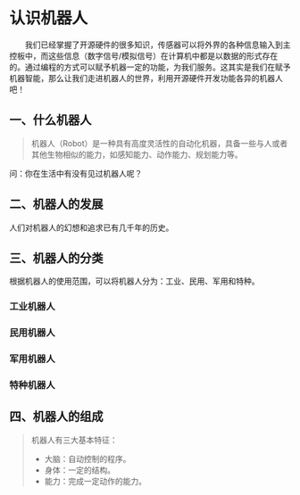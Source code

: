 # 认识机器人

&emsp;&emsp;我们已经掌握了开源硬件的很多知识，传感器可以将外界的各种信息输入到主控板中，而这些信息（数字信号/模拟信号）在计算机中都是以数据的形式存在的。通过编程的方式可以赋予机器一定的功能，为我们服务。这其实是我们在赋予机器智能，那么让我们走进机器人的世界，利用开源硬件开发功能各异的机器人吧！

## 一、什么机器人

>机器人（Robot）是一种具有高度灵活性的自动化机器，具备一些与人或者其他生物相似的能力，如感知能力、动作能力、规划能力等。

问：你在生活中有没有见过机器人呢？

## 二、机器人的发展

人们对机器人的幻想和追求已有几千年的历史。

## 三、机器人的分类
根据机器人的使用范围，可以将机器人分为：工业、民用、军用和特种。

### 工业机器人

### 民用机器人

### 军用机器人

### 特种机器人

## 四、机器人的组成

> 机器人有三大基本特征：
>
> - 大脑：自动控制的程序。
> - 身体：一定的结构。
> - 能力：完成一定动作的能力。
